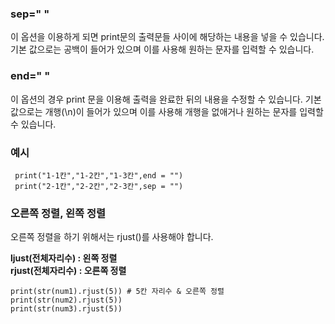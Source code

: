 ### sep=" " 

 이 옵션을 이용하게 되면 print문의 출력문들 사이에 해당하는 내용을 넣을 수 있습니다. 기본 값으로는 공백이 들어가 있으며 이를 사용해 원하는 문자를 입력할 수 있습니다.


### end=" "

 이 옵션의 경우 print 문을 이용해 출력을 완료한 뒤의 내용을 수정할 수 있습니다. 기본 값으로는 개행(\n)이 들어가 있으며 이를 사용해 개행을 없애거나 원하는 문자를 입력할 수 있습니다.
 
### 예시
```
 print("1-1칸","1-2칸","1-3칸",end = "")
 print("2-1칸","2-2칸","2-3칸",sep = "")
```

### 오른쪽 정렬, 왼쪽 정렬 
오른쪽 정렬을 하기 위해서는 rjust()를 사용해야 합니다.

**ljust(전체자리수) : 왼쪽 정렬**   
**rjust(전체자리수) : 오른쪽 정렬**

```
print(str(num1).rjust(5)) # 5칸 자리수 & 오른쪽 정렬
print(str(num2).rjust(5))
print(str(num3).rjust(5))
```



